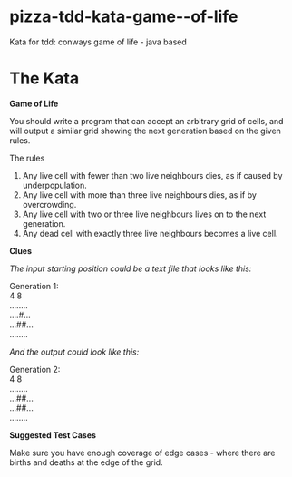 # pizza-tdd-kata-game--of-life
Kata for tdd: conways game of life - java based

# The Kata
**Game of Life**

You should write a program that can accept an arbitrary grid of cells, and will output a similar grid showing the next generation based on the given rules.

The rules
1. Any live cell with fewer than two live neighbours dies, as if caused by underpopulation.
2. Any live cell with more than three live neighbours dies, as if by overcrowding.
3. Any live cell with two or three live neighbours lives on to the next generation.
4. Any dead cell with exactly three live neighbours becomes a live cell.

**Clues**

_The input starting position could be a text file that looks like this:_

Generation 1:  
4 8  
........  
....#...  
...##...  
........

_And the output could look like this:_

Generation 2:  
4 8  
........  
...##...  
...##...  
........

**Suggested Test Cases**

Make sure you have enough coverage of edge cases - where there are births and deaths at the edge of the grid.
